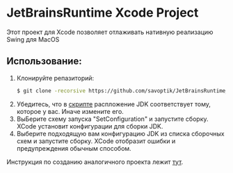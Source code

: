#  JetBrainsRuntime Xcode Project

Этот проект для Xcode позволяет отлаживать нативную реализацию Swing для MacOS

## Использование:
1. Клонируйте репазиторий:
    ```Bash
    $ git clone -recorsive https://github.com/savoptik/JetBrainsRuntime_XCode_project.git
    ```
1. Убедитесь, что в [скрипте](SetConfig.sh) распложение JDK соответствует тому, которое у вас. Иначе измените его.
1. ВыБерите схему запуска "SetConfiguration" и запустите сборку. XCode установит конфигурации для сборки JDK.
1. Выберите подходящую вам конфигурацию JDK из списка сборочных схем и запустите сборку. XCode отобразит ошибки и предупреждения обычным способом.

Инструкция по созданию аналогичного проекта лежит [тут](CreateProjectInstruction.md).
